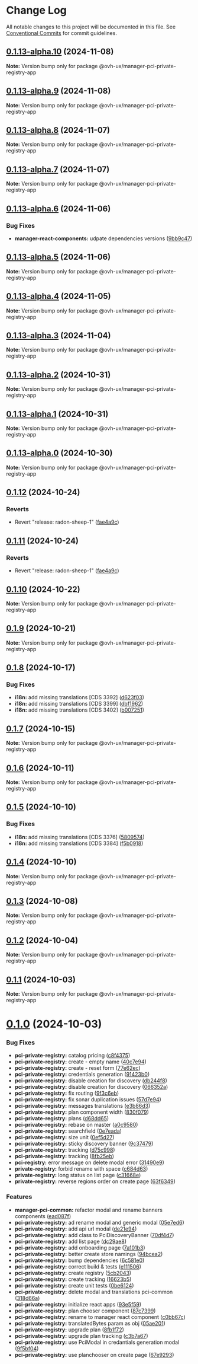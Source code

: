 # Change Log

All notable changes to this project will be documented in this file.
See [Conventional Commits](https://conventionalcommits.org) for commit guidelines.

## [0.1.13-alpha.10](https://github.com/ovh/manager/compare/@ovh-ux/manager-pci-private-registry-app@0.1.13-alpha.9...@ovh-ux/manager-pci-private-registry-app@0.1.13-alpha.10) (2024-11-08)

**Note:** Version bump only for package @ovh-ux/manager-pci-private-registry-app





## [0.1.13-alpha.9](https://github.com/ovh/manager/compare/@ovh-ux/manager-pci-private-registry-app@0.1.13-alpha.8...@ovh-ux/manager-pci-private-registry-app@0.1.13-alpha.9) (2024-11-08)

**Note:** Version bump only for package @ovh-ux/manager-pci-private-registry-app





## [0.1.13-alpha.8](https://github.com/ovh/manager/compare/@ovh-ux/manager-pci-private-registry-app@0.1.13-alpha.7...@ovh-ux/manager-pci-private-registry-app@0.1.13-alpha.8) (2024-11-07)

**Note:** Version bump only for package @ovh-ux/manager-pci-private-registry-app





## [0.1.13-alpha.7](https://github.com/ovh/manager/compare/@ovh-ux/manager-pci-private-registry-app@0.1.13-alpha.6...@ovh-ux/manager-pci-private-registry-app@0.1.13-alpha.7) (2024-11-07)

**Note:** Version bump only for package @ovh-ux/manager-pci-private-registry-app





## [0.1.13-alpha.6](https://github.com/ovh/manager/compare/@ovh-ux/manager-pci-private-registry-app@0.1.13-alpha.5...@ovh-ux/manager-pci-private-registry-app@0.1.13-alpha.6) (2024-11-06)


### Bug Fixes

* **manager-react-components:** udpate dependencies versions ([9bb9c47](https://github.com/ovh/manager/commit/9bb9c4746ee71f35e622e4511e4be0370984f901))





## [0.1.13-alpha.5](https://github.com/ovh/manager/compare/@ovh-ux/manager-pci-private-registry-app@0.1.13-alpha.4...@ovh-ux/manager-pci-private-registry-app@0.1.13-alpha.5) (2024-11-06)

**Note:** Version bump only for package @ovh-ux/manager-pci-private-registry-app





## [0.1.13-alpha.4](https://github.com/ovh/manager/compare/@ovh-ux/manager-pci-private-registry-app@0.1.13-alpha.3...@ovh-ux/manager-pci-private-registry-app@0.1.13-alpha.4) (2024-11-05)

**Note:** Version bump only for package @ovh-ux/manager-pci-private-registry-app





## [0.1.13-alpha.3](https://github.com/ovh/manager/compare/@ovh-ux/manager-pci-private-registry-app@0.1.13-alpha.2...@ovh-ux/manager-pci-private-registry-app@0.1.13-alpha.3) (2024-11-04)

**Note:** Version bump only for package @ovh-ux/manager-pci-private-registry-app





## [0.1.13-alpha.2](https://github.com/ovh/manager/compare/@ovh-ux/manager-pci-private-registry-app@0.1.13-alpha.1...@ovh-ux/manager-pci-private-registry-app@0.1.13-alpha.2) (2024-10-31)

**Note:** Version bump only for package @ovh-ux/manager-pci-private-registry-app





## [0.1.13-alpha.1](https://github.com/ovh/manager/compare/@ovh-ux/manager-pci-private-registry-app@0.1.13-alpha.0...@ovh-ux/manager-pci-private-registry-app@0.1.13-alpha.1) (2024-10-31)

**Note:** Version bump only for package @ovh-ux/manager-pci-private-registry-app





## [0.1.13-alpha.0](https://github.com/ovh/manager/compare/@ovh-ux/manager-pci-private-registry-app@0.1.12...@ovh-ux/manager-pci-private-registry-app@0.1.13-alpha.0) (2024-10-30)

**Note:** Version bump only for package @ovh-ux/manager-pci-private-registry-app





## [0.1.12](https://github.com/ovh/manager/compare/@ovh-ux/manager-pci-private-registry-app@0.1.11...@ovh-ux/manager-pci-private-registry-app@0.1.12) (2024-10-24)


### Reverts

* Revert "release: radon-sheep-1" ([fae4a9c](https://github.com/ovh/manager/commit/fae4a9cb14816715b060fe0ebe42d45056c9714d))





## [0.1.11](https://github.com/ovh/manager/compare/@ovh-ux/manager-pci-private-registry-app@0.1.10...@ovh-ux/manager-pci-private-registry-app@0.1.11) (2024-10-24)


### Reverts

* Revert "release: radon-sheep-1" ([fae4a9c](https://github.com/ovh/manager/commit/fae4a9cb14816715b060fe0ebe42d45056c9714d))





## [0.1.10](https://github.com/ovh/manager/compare/@ovh-ux/manager-pci-private-registry-app@0.1.9...@ovh-ux/manager-pci-private-registry-app@0.1.10) (2024-10-22)

**Note:** Version bump only for package @ovh-ux/manager-pci-private-registry-app





## [0.1.9](https://github.com/ovh/manager/compare/@ovh-ux/manager-pci-private-registry-app@0.1.8...@ovh-ux/manager-pci-private-registry-app@0.1.9) (2024-10-21)

**Note:** Version bump only for package @ovh-ux/manager-pci-private-registry-app





## [0.1.8](https://github.com/ovh/manager/compare/@ovh-ux/manager-pci-private-registry-app@0.1.7...@ovh-ux/manager-pci-private-registry-app@0.1.8) (2024-10-17)


### Bug Fixes

* **i18n:** add missing translations [CDS 3392] ([d623f03](https://github.com/ovh/manager/commit/d623f032e4277f1a4cf453f945bed127d2d33449))
* **i18n:** add missing translations [CDS 3399] ([dbf1962](https://github.com/ovh/manager/commit/dbf1962e0e747c9883eee6bfca25c27921eb01d3))
* **i18n:** add missing translations [CDS 3402] ([b007251](https://github.com/ovh/manager/commit/b007251ae796eb0ad9d1edbc2b588ce3a4a8b88f))





## [0.1.7](https://github.com/ovh/manager/compare/@ovh-ux/manager-pci-private-registry-app@0.1.6...@ovh-ux/manager-pci-private-registry-app@0.1.7) (2024-10-15)

**Note:** Version bump only for package @ovh-ux/manager-pci-private-registry-app





## [0.1.6](https://github.com/ovh/manager/compare/@ovh-ux/manager-pci-private-registry-app@0.1.5...@ovh-ux/manager-pci-private-registry-app@0.1.6) (2024-10-11)

**Note:** Version bump only for package @ovh-ux/manager-pci-private-registry-app





## [0.1.5](https://github.com/ovh/manager/compare/@ovh-ux/manager-pci-private-registry-app@0.1.4...@ovh-ux/manager-pci-private-registry-app@0.1.5) (2024-10-10)


### Bug Fixes

* **i18n:** add missing translations [CDS 3376] ([5809574](https://github.com/ovh/manager/commit/5809574046d50e242bb02e165c1091270cf6683f))
* **i18n:** add missing translations [CDS 3384] ([f5b0918](https://github.com/ovh/manager/commit/f5b09180a88bfce3b8080ddf76dcca9fef69bbba))





## [0.1.4](https://github.com/ovh/manager/compare/@ovh-ux/manager-pci-private-registry-app@0.1.3...@ovh-ux/manager-pci-private-registry-app@0.1.4) (2024-10-10)

**Note:** Version bump only for package @ovh-ux/manager-pci-private-registry-app





## [0.1.3](https://github.com/ovh/manager/compare/@ovh-ux/manager-pci-private-registry-app@0.1.2...@ovh-ux/manager-pci-private-registry-app@0.1.3) (2024-10-08)

**Note:** Version bump only for package @ovh-ux/manager-pci-private-registry-app





## [0.1.2](https://github.com/ovh/manager/compare/@ovh-ux/manager-pci-private-registry-app@0.1.1...@ovh-ux/manager-pci-private-registry-app@0.1.2) (2024-10-04)

**Note:** Version bump only for package @ovh-ux/manager-pci-private-registry-app





## [0.1.1](https://github.com/ovh/manager/compare/@ovh-ux/manager-pci-private-registry-app@0.1.0...@ovh-ux/manager-pci-private-registry-app@0.1.1) (2024-10-03)

**Note:** Version bump only for package @ovh-ux/manager-pci-private-registry-app





# [0.1.0](https://github.com/ovh/manager/compare/@ovh-ux/manager-pci-private-registry-app@0.0.0...@ovh-ux/manager-pci-private-registry-app@0.1.0) (2024-10-03)


### Bug Fixes

* **pci-private-registry:** catalog pricing ([c8f4375](https://github.com/ovh/manager/commit/c8f43752200d9674157f334d9d24354d62f30a71))
* **pci-private-registry:** create - empty name ([40c7e94](https://github.com/ovh/manager/commit/40c7e949a45460e9b4d3593f5333a745cdc35e2b))
* **pci-private-registry:** create - reset form ([77e62ec](https://github.com/ovh/manager/commit/77e62ec98addd865707011a4fca31172ce613d95))
* **pci-private-registry:** credentials generation ([91423b0](https://github.com/ovh/manager/commit/91423b0f11d345507f9539801e9894c96645d058))
* **pci-private-registry:** disable creation for discovery ([db244f8](https://github.com/ovh/manager/commit/db244f8604d4db11e4d611962ebad17938f36197))
* **pci-private-registry:** disable creation for discovery ([066352a](https://github.com/ovh/manager/commit/066352aa9573037fc50bcd6e6151e998cd39c438))
* **pci-private-registry:** fix routing ([9f3c6eb](https://github.com/ovh/manager/commit/9f3c6eb1b699435a8ced186766ebe8fc673c793e))
* **pci-private-registry:** fix sonar duplication issues ([57d7e94](https://github.com/ovh/manager/commit/57d7e945420344f91875ea75afc5be36ed93661f))
* **pci-private-registry:** messages translations ([e3b86d3](https://github.com/ovh/manager/commit/e3b86d3c850482e818f5e5419f28e258d0d90d9f))
* **pci-private-registry:** plan component width ([830f079](https://github.com/ovh/manager/commit/830f079b93e8132de083e1d129768827736bf7be))
* **pci-private-registry:** plans ([d68dd65](https://github.com/ovh/manager/commit/d68dd658f2ff1766b90026d2ce112a3a02396b71))
* **pci-private-registry:** rebase on master ([a0c9580](https://github.com/ovh/manager/commit/a0c958076d77312822a9ac619e447cac006a70cd))
* **pci-private-registry:** searchfield ([0e7eada](https://github.com/ovh/manager/commit/0e7eadac1686f19ce9354bc3cd26c14791c18380))
* **pci-private-registry:** size unit ([0ef5d27](https://github.com/ovh/manager/commit/0ef5d274d0ac143fc6c8378fbb2645e784ecfbe9))
* **pci-private-registry:** sticky discovery banner ([9c37479](https://github.com/ovh/manager/commit/9c37479bedc57ed1ad4afe13179b96138de5d91c))
* **pci-private-registry:** tracking ([d75c998](https://github.com/ovh/manager/commit/d75c9980cab0031fdceebfd682c169c3548e0b2c))
* **pci-private-registry:** tracking ([8fb25eb](https://github.com/ovh/manager/commit/8fb25ebffd0927111639e2d2bae89e5e08f0de82))
* **pci-registry:** error message on delete modal error ([31490e9](https://github.com/ovh/manager/commit/31490e9c152cebf063afeae5e1bd3478d6906536))
* **private-registry:** forbid rename with space ([c684d63](https://github.com/ovh/manager/commit/c684d6366ad5f3a71d824c7451e80582f45627f6))
* **private-registry:** long status on list page ([c31668e](https://github.com/ovh/manager/commit/c31668ee12023705431962da0270925b2881219a))
* **private-registry:** reverse regions order on create page ([63f6349](https://github.com/ovh/manager/commit/63f6349928aa61eb761d6e0ad6bb44863d7071bd))


### Features

* **manager-pci-common:** refactor modal and rename banners components ([ead087f](https://github.com/ovh/manager/commit/ead087f326c9529035c1585d4841dbaf2dd091bd))
* **pci-private-registry:** ad rename modal and generic modal ([05e7ed6](https://github.com/ovh/manager/commit/05e7ed654562ac7956ed7f284539e73560201d01))
* **pci-private-registry:** add api url modal ([de21e94](https://github.com/ovh/manager/commit/de21e94f092e4fce6b8e46584e86ac3a655fef9a))
* **pci-private-registry:** add class to PciDiscoveryBanner ([70df4d7](https://github.com/ovh/manager/commit/70df4d721dd9f9a15bc49aaf45c292ede15b354b))
* **pci-private-registry:** add list page ([dc29ae8](https://github.com/ovh/manager/commit/dc29ae8a548d132326c1f6e148d785ba6dadda49))
* **pci-private-registry:** add onboarding page ([7a101b3](https://github.com/ovh/manager/commit/7a101b3814c3d195db5863c64b9cab6993aac159))
* **pci-private-registry:** better create store namings ([94bcea2](https://github.com/ovh/manager/commit/94bcea28c4053fac40e7ae4e75b3ea02f833eb34))
* **pci-private-registry:** bump dependencies ([6c581e0](https://github.com/ovh/manager/commit/6c581e014502d2bc495b3145cb13a6313c61dd19))
* **pci-private-registry:** correct build & tests ([e111506](https://github.com/ovh/manager/commit/e1115061287bce49836122b3d3d5d1035f559551))
* **pci-private-registry:** create registry ([5cb2043](https://github.com/ovh/manager/commit/5cb20432c9279a8874125ab7a3d1d378a318cf45))
* **pci-private-registry:** create tracking ([16623b5](https://github.com/ovh/manager/commit/16623b5d18682c7793f597e9a7a769b97e6860f1))
* **pci-private-registry:** create unit tests ([0be6124](https://github.com/ovh/manager/commit/0be612462f52fa3805dedeb8e4e0e11eb346a26c))
* **pci-private-registry:** delete modal and translations pci-common ([318d66a](https://github.com/ovh/manager/commit/318d66a80e31ab2ed0805312be0d948ba1263b27))
* **pci-private-registry:** initialize react apps ([93e5f59](https://github.com/ovh/manager/commit/93e5f5914bc5f54ed4cede7a2557e2ed075e8b7b))
* **pci-private-registry:** plan chooser component ([87c7399](https://github.com/ovh/manager/commit/87c7399d4097f53360174ec5e956897b3b9d2af7))
* **pci-private-registry:** rename to manager react component ([c0bb67c](https://github.com/ovh/manager/commit/c0bb67cedc0fe5d7132b44dbeacf1d5a509a5236))
* **pci-private-registry:** translatedBytes param as obj ([05ae201](https://github.com/ovh/manager/commit/05ae20126e40ada2ebb0943dd41b71e655b8c3b7))
* **pci-private-registry:** upgrade plan ([8fb1f72](https://github.com/ovh/manager/commit/8fb1f72de37f2a3ca5c57585461b39f30df34093))
* **pci-private-registry:** upgrade plan tracking ([c3b7a67](https://github.com/ovh/manager/commit/c3b7a670e7e3a0ca6632ebaae56282c367dd9611))
* **pci-private-registry:** use PciModal in credantials generation modal ([9f5bf04](https://github.com/ovh/manager/commit/9f5bf0460a6df5be1e56792878dd1396465616de))
* **pci-private-registry:** use planchooser on create page ([67e9293](https://github.com/ovh/manager/commit/67e929345ed2182f08bdcc0265f6074d5b17188e))
